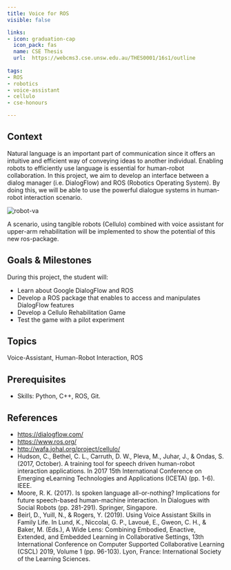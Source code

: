 ```yaml
---
title: Voice for ROS
visible: false

links:
- icon: graduation-cap
  icon_pack: fas
  name: CSE Thesis
  url:  https://webcms3.cse.unsw.edu.au/THES0001/16s1/outline 
  
tags:
- ROS
- robotics
- voice-assistant
- cellulo
- cse-honours

---
```


## Context

Natural language is an important part of communication since it offers an intuitive and efficient way of conveying ideas to another individual. Enabling robots to efficiently use language is essential for human-robot collaboration. In this project, we aim to develop an interface between a dialog manager (i.e. DialogFlow) and ROS (Robotics Operating System). By doing this, we will be able to use the powerful dialogue systems in human-robot interaction scenario.


![robot-va](https://miro.medium.com/max/1066/1*OCuPx7AmWofWptQdPN-TPA.png)


A scenario, using tangible robots (Cellulo) combined with voice assistant for upper-arm rehabilitation will be implemented to show the potential of this new ros-package.

## Goals & Milestones

During this project, the student will:
- Learn about Google DialogFlow and ROS
- Develop a ROS package that enables to access and manipulates DialogFlow features
- Develop a Cellulo Rehabilitation Game
- Test the game with a pilot experiment

## Topics

Voice-Assistant, Human-Robot Interaction, ROS

## Prerequisites

- Skills: Python, C++,  ROS, Git.

## References

- https://dialogflow.com/
- https://www.ros.org/
- http://wafa.johal.org/project/cellulo/
- Hudson, C., Bethel, C. L., Carruth, D. W., Pleva, M., Juhar, J., & Ondas, S. (2017, October). A training tool for speech driven human-robot interaction applications. In 2017 15th International Conference on Emerging eLearning Technologies and Applications (ICETA) (pp. 1-6). IEEE.
- Moore, R. K. (2017). Is spoken language all-or-nothing? Implications for future speech-based human-machine interaction. In Dialogues with Social Robots (pp. 281-291). Springer, Singapore.
- Beirl, D., Yuill, N., & Rogers, Y. (2019). Using Voice Assistant Skills in Family Life. In Lund, K., Niccolai, G. P., Lavoué, E., Gweon, C. H., & Baker, M. (Eds.), A Wide Lens: Combining Embodied, Enactive, Extended, and Embedded Learning in Collaborative Settings, 13th International Conference on Computer Supported Collaborative Learning (CSCL) 2019, Volume 1 (pp. 96-103). Lyon, France: International Society of the Learning Sciences.
